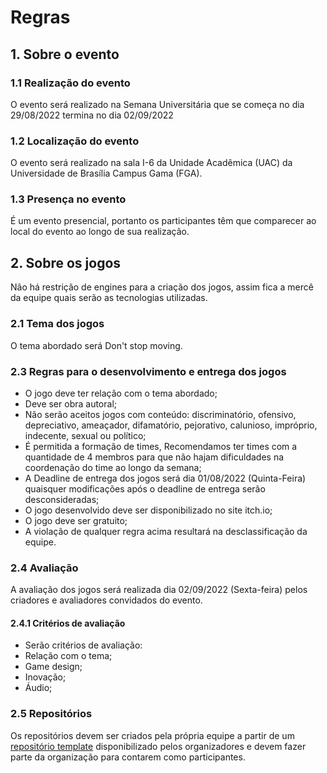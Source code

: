 # Regras

## 1. Sobre o evento

### 1.1 Realização do evento

O evento será realizado na Semana Universitária que se começa no dia 29/08/2022 termina no dia 02/09/2022

### 1.2 Localização do evento

O evento será realizado na sala I-6 da Unidade Acadêmica (UAC) da Universidade de Brasília Campus Gama (FGA).

### 1.3 Presença no evento

É um evento presencial, portanto os participantes têm que comparecer ao local do evento ao longo de sua realização.

## 2. Sobre os jogos

Não há restrição de engines para a criação dos jogos, assim fica a mercê da equipe quais serão as tecnologias utilizadas.

### 2.1 Tema dos jogos

O tema abordado será Don't stop moving.

### 2.3 Regras para o desenvolvimento e entrega dos jogos

- O jogo deve ter relação com o tema abordado;
- Deve ser obra autoral;
- Não serão aceitos jogos com conteúdo: discriminatório, ofensivo, depreciativo, ameaçador, difamatório, pejorativo, calunioso, impróprio, indecente, sexual ou político;
- É permitida a formação de times, Recomendamos ter times com a quantidade de 4 membros para que não hajam dificuldades na coordenação do time ao longo da semana;
- A Deadline de entrega dos jogos será dia 01/08/2022 (Quinta-Feira) quaisquer modificações após o deadline de entrega serão desconsideradas;
- O jogo desenvolvido deve ser disponibilizado no site itch.io;
- O jogo deve ser gratuito;
- A violação de qualquer regra acima resultará na desclassificação da equipe.

### 2.4 Avaliação
A avaliação dos jogos será realizada dia 02/09/2022 (Sexta-feira) pelos criadores e avaliadores convidados do evento.

#### 2.4.1 Critérios de avaliação

- Serão critérios de avaliação:
- Relação com o tema;
- Game design;
- Inovação;
- Áudio;

### 2.5 Repositórios

Os repositórios devem ser criados pela própria equipe a partir de um [repositório template](https://github.com/GameJamFGA-UnB/template) disponibilizado pelos organizadores e devem fazer parte da organização para contarem como participantes.